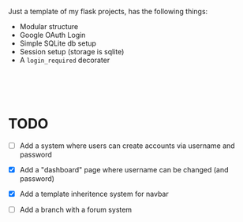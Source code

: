 Just a template of my flask projects, has the following things:
- Modular structure
- Google OAuth Login
- Simple SQLite db setup
- Session setup (storage is sqlite)
- A `login_required` decorater

<br><br><br>

# TODO

- [ ] Add a system where users can create accounts via username and password
- [X] Add a "dashboard" page where username can be changed (and password)
- [X] Add a template inheritence system for navbar
- [ ] Add a branch with a forum system




